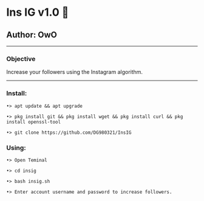 
# Ins IG v1.0 🖤
## Author: OwO
___________
### Objective
Increase your followers using the Instagram algorithm.
___________
### Install:
```
•> apt update && apt upgrade

•> pkg install git && pkg install wget && pkg install curl && pkg install openssl-tool

•> git clone https://github.com/DG980321/InsIG
```

### Using:
```
•> Open Teminal

•> cd insig

•> bash insig.sh

•> Enter account username and password to increase followers.
```
